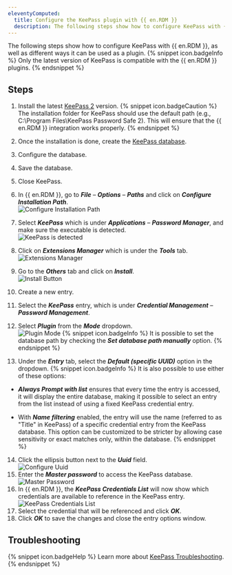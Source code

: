 ```yaml
---
eleventyComputed:
  title: Configure the KeePass plugin with {{ en.RDM }}
  description: The following steps show how to configure KeePass with {{ en.RDM }}, as well as different ways it can be used as a plugin.
---
```

The following steps show how to configure KeePass with {{ en.RDM }}, as well as different ways it can be used as a plugin.
{% snippet icon.badgeInfo %}
Only the latest version of KeePass is compatible with the {{ en.RDM }} plugins.
{% endsnippet %}  

## Steps
1. Install the latest [KeePass 2](https://keepass.info/download.html) version.
{% snippet icon.badgeCaution %}
The installation folder for KeePass should use the default path (e.g., C:\Program Files\KeePass Password Safe 2). This will ensure that the {{ en.RDM }} integration works properly.
{% endsnippet %}  

2. Once the installation is done, create the [KeePass database](https://keepass.info/help/base/firststeps.html).
1. Configure the database.
1. Save the database.
1. Close KeePass.
1. In {{ en.RDM }}, go to ***File*** – ***Options*** – ***Paths*** and click on ***Configure Installation Path***.  
![Configure Installation Path](/img/en/kb/KB0034.png)
1. Select ***KeePass*** which is under ***Applications*** – ***Password Manager***, and make sure the executable is detected.  
![KeePass is detected](/img/en/kb/KB0035.png)
1. Click on ***Extensions Manager*** which is under the ***Tools*** tab.  
![Extensions Manager](/img/en/kb/KB0036.png)
1. Go to the ***Others*** tab and click on ***Install***.  
![Install Button](/img/en/kb/KB0037.png)
1. Create a new entry.
1. Select the ***KeePass*** entry, which is under ***Credential Management*** – ***Password Management***.
1. Select ***Plugin*** from the ***Mode*** dropdown.  
![Plugin Mode](/img/en/kb/KB0038.png)
{% snippet icon.badgeInfo %}
It is possible to set the database path by checking the ***Set database path manually*** option.
{% endsnippet %}  

13. Under the ***Entry*** tab, select the ***Default (specific UUID)*** option in the dropdown.
{% snippet icon.badgeInfo %}
It is also possible to use either of these options:
* ***Always Prompt with list*** ensures that every time the entry is accessed, it will display the entire database, making it possible to select an entry from the list instead of using a fixed KeePass credential entry.

* With ***Name filtering*** enabled, the entry will use the name (referred to as "Title" in KeePass) of a specific credential entry from the KeePass database. This option can be customized to be stricter by allowing case sensitivity or exact matches only, within the database.
{% endsnippet %}  

14. Click the ellipsis button next to the ***Uuid*** field.  
![Configure Uuid](/img/en/kb/KB0039.png)
1. Enter the ***Master password*** to access the KeePass database.  
![Master Password](/img/en/kb/KB0040.png)
1. In {{ en.RDM }}, the ***KeePass Credentials List*** will now show which credentials are available to reference in the KeePass entry.  
![KeePass Credentials List](/img/en/kb/KB0041.png)
1. Select the credential that will be referenced and click ***OK***.
1. Click ***OK*** to save the changes and close the entry options window.

## Troubleshooting
{% snippet icon.badgeHelp %}
Learn more about [KeePass Troubleshooting](/kb/remote-desktop-manager/troubleshooting-articles/keepass/).
{% endsnippet %}  
